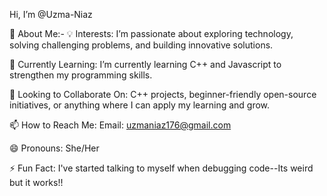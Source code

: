  Hi, I’m @Uzma-Niaz

👀 About Me:-
💡 Interests:
I’m passionate about exploring technology, solving challenging problems, and building innovative solutions.

🌱 Currently Learning:
I’m currently learning C++  and Javascript to strengthen my programming skills.

💞️ Looking to Collaborate On:
C++ projects, beginner-friendly open-source initiatives, or anything where I can apply my learning and grow.

📫 How to Reach Me:
Email: uzmaniaz176@gmail.com

😄 Pronouns:
She/Her

⚡ Fun Fact:
I've started talking to myself when debugging code--Its weird but it works!!



